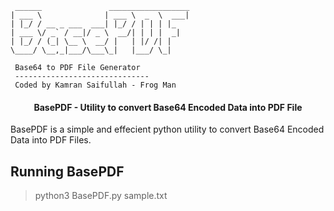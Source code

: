 ```
 ______               __________________ 
| ___ \              | ___ \  _  \  ___|
| |_/ / __ _ ___  ___| |_/ / | | | |_   
| ___ \/ _` / __|/ _ \  __/| | | |  _|  
| |_/ / (_| \__ \  __/ |   | |/ /| |    
\____/ \__,_|___/\___\_|   |___/ \_|    

 Base64 to PDF File Generator
 ------------------------------
 Coded by Kamran Saifullah - Frog Man

```
<h4 align="center">BasePDF - Utility to convert Base64 Encoded Data into PDF File</h4>

BasePDF is a simple and effecient python utility to convert Base64 Encoded Data into PDF Files. 

## Running BasePDF
> python3 BasePDF.py sample.txt 